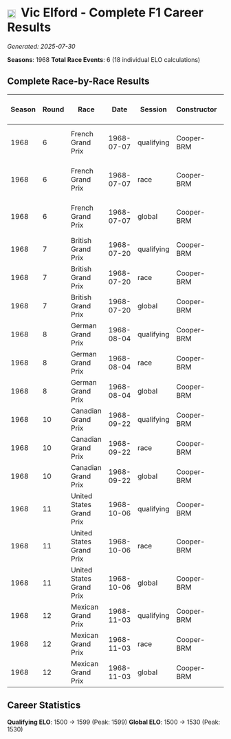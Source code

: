 # <img src="https://upload.wikimedia.org/wikipedia/commons/thumb/8/83/Flag_of_the_United_Kingdom_%283-5%29.svg/512px-Flag_of_the_United_Kingdom_%283-5%29.svg.png?20250726143817" alt="United Kingdom" width="20" height="auto" style="vertical-align: middle; margin-right: 5px;" onerror="this.outerHTML='🇬🇧'; this.style.marginRight='5px';"/> Vic Elford - Complete F1 Career Results

*Generated: 2025-07-30*

**Seasons**: 1968
**Total Race Events**: 6 (18 individual ELO calculations)

## Complete Race-by-Race Results

| Season | Round | Race | Date | Session | Constructor | Position | Starting ELO | ELO Change | Final ELO | Teammate | Teammate Position | Teammate Starting ELO | Teammate ELO Change | Teammate Final ELO |
|--------|-------|------|------|---------|-------------|----------|--------------|------------|-----------|----------|-------------------|----------------------|---------------------|-------------------|
| 1968 | 6 | French Grand Prix | 1968-07-07 | qualifying | Cooper-BRM | 17 | 1500 | -32 | 1468 | <img src="https://upload.wikimedia.org/wikipedia/commons/c/c3/Flag_of_France.svg" alt="France" width="20" height="auto" style="vertical-align: middle; margin-right: 5px;" onerror="this.outerHTML='🇫🇷'; this.style.marginRight='5px';"/> Johnny Servoz-Gavin | 15 | N/A | N/A | N/A |
| 1968 | 6 | French Grand Prix | 1968-07-07 | race | Cooper-BRM | 4 | 1500 | N/A | 1500 | <img src="https://upload.wikimedia.org/wikipedia/commons/c/c3/Flag_of_France.svg" alt="France" width="20" height="auto" style="vertical-align: middle; margin-right: 5px;" onerror="this.outerHTML='🇫🇷'; this.style.marginRight='5px';"/> Johnny Servoz-Gavin | DNF | N/A | N/A | N/A |
| 1968 | 6 | French Grand Prix | 1968-07-07 | global | Cooper-BRM | Q:17/R:4 | 1500 | -10 | 1490 | <img src="https://upload.wikimedia.org/wikipedia/commons/c/c3/Flag_of_France.svg" alt="France" width="20" height="auto" style="vertical-align: middle; margin-right: 5px;" onerror="this.outerHTML='🇫🇷'; this.style.marginRight='5px';"/> Johnny Servoz-Gavin | Q:15/R:DNF | N/A | N/A | N/A |
| 1968 | 7 | British Grand Prix | 1968-07-20 | qualifying | Cooper-BRM | 7 | 1468 | +35 | 1503 | <img src="https://upload.wikimedia.org/wikipedia/commons/thumb/8/83/Flag_of_the_United_Kingdom_%283-5%29.svg/512px-Flag_of_the_United_Kingdom_%283-5%29.svg.png?20250726143817" alt="United Kingdom" width="20" height="auto" style="vertical-align: middle; margin-right: 5px;" onerror="this.outerHTML='🇬🇧'; this.style.marginRight='5px';"/> Robin Widdows | 18 | N/A | N/A | N/A |
| 1968 | 7 | British Grand Prix | 1968-07-20 | race | Cooper-BRM | DNF | 1500 | N/A | 1500 | <img src="https://upload.wikimedia.org/wikipedia/commons/thumb/8/83/Flag_of_the_United_Kingdom_%283-5%29.svg/512px-Flag_of_the_United_Kingdom_%283-5%29.svg.png?20250726143817" alt="United Kingdom" width="20" height="auto" style="vertical-align: middle; margin-right: 5px;" onerror="this.outerHTML='🇬🇧'; this.style.marginRight='5px';"/> Robin Widdows | DNF | N/A | N/A | N/A |
| 1968 | 7 | British Grand Prix | 1968-07-20 | global | Cooper-BRM | Q:7/R:DNF | 1490 | +11 | 1501 | <img src="https://upload.wikimedia.org/wikipedia/commons/thumb/8/83/Flag_of_the_United_Kingdom_%283-5%29.svg/512px-Flag_of_the_United_Kingdom_%283-5%29.svg.png?20250726143817" alt="United Kingdom" width="20" height="auto" style="vertical-align: middle; margin-right: 5px;" onerror="this.outerHTML='🇬🇧'; this.style.marginRight='5px';"/> Robin Widdows | Q:18/R:DNF | N/A | N/A | N/A |
| 1968 | 8 | German Grand Prix | 1968-08-04 | qualifying | Cooper-BRM | 5 | 1503 | +31 | 1534 | Lucien Bianchi | 19 | N/A | N/A | N/A |
| 1968 | 8 | German Grand Prix | 1968-08-04 | race | Cooper-BRM | DNF | 1500 | N/A | 1500 | Lucien Bianchi | DNF | N/A | N/A | N/A |
| 1968 | 8 | German Grand Prix | 1968-08-04 | global | Cooper-BRM | Q:5/R:DNF | 1501 | +9 | 1510 | Lucien Bianchi | Q:19/R:DNF | N/A | N/A | N/A |
| 1968 | 10 | Canadian Grand Prix | 1968-09-22 | qualifying | Cooper-BRM | 16 | 1534 | +26 | 1560 | Lucien Bianchi | 18 | N/A | N/A | N/A |
| 1968 | 10 | Canadian Grand Prix | 1968-09-22 | race | Cooper-BRM | DNF | 1500 | N/A | 1500 | Lucien Bianchi | DNF | N/A | N/A | N/A |
| 1968 | 10 | Canadian Grand Prix | 1968-09-22 | global | Cooper-BRM | Q:16/R:DNF | 1510 | +8 | 1518 | Lucien Bianchi | Q:18/R:DNF | N/A | N/A | N/A |
| 1968 | 11 | United States Grand Prix | 1968-10-06 | qualifying | Cooper-BRM | 17 | 1560 | +21 | 1581 | Lucien Bianchi | 20 | N/A | N/A | N/A |
| 1968 | 11 | United States Grand Prix | 1968-10-06 | race | Cooper-BRM | DNF | 1500 | N/A | 1500 | Lucien Bianchi | DNF | N/A | N/A | N/A |
| 1968 | 11 | United States Grand Prix | 1968-10-06 | global | Cooper-BRM | Q:17/R:DNF | 1518 | +6 | 1524 | Lucien Bianchi | Q:20/R:DNF | N/A | N/A | N/A |
| 1968 | 12 | Mexican Grand Prix | 1968-11-03 | qualifying | Cooper-BRM | 17 | 1581 | +18 | 1599 | Lucien Bianchi | 21 | N/A | N/A | N/A |
| 1968 | 12 | Mexican Grand Prix | 1968-11-03 | race | Cooper-BRM | 8 | 1500 | N/A | 1500 | Lucien Bianchi | DNF | N/A | N/A | N/A |
| 1968 | 12 | Mexican Grand Prix | 1968-11-03 | global | Cooper-BRM | Q:17/R:8 | 1524 | +5 | 1530 | Lucien Bianchi | Q:21/R:DNF | N/A | N/A | N/A |

## Career Statistics

**Qualifying ELO**: 1500 → 1599 (Peak: 1599)
**Global ELO**: 1500 → 1530 (Peak: 1530)
